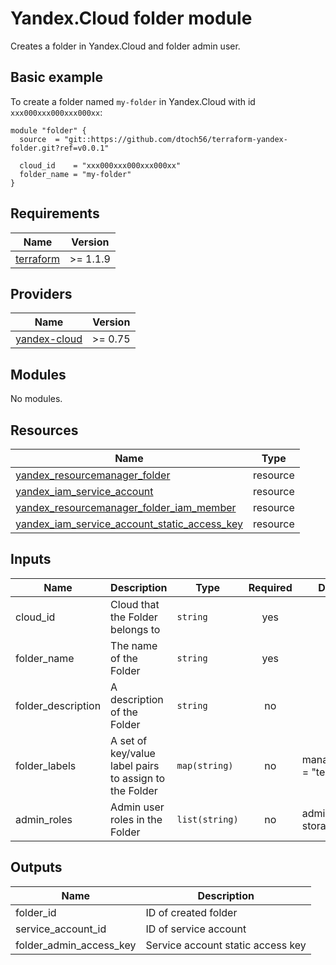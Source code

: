 # Yandex.Cloud folder module

Creates a folder in Yandex.Cloud and folder admin user.

## Basic example

To create a folder named `my-folder` in Yandex.Cloud with id `xxx000xxx000xxx000xx`:

```hcl
module "folder" {
  source  = "git::https://github.com/dtoch56/terraform-yandex-folder.git?ref=v0.0.1"

  cloud_id    = "xxx000xxx000xxx000xx"
  folder_name = "my-folder"
}
```

## Requirements

| Name                                            | Version  |
|-------------------------------------------------|----------|
| [terraform](https://www.terraform.io/downloads) | >= 1.1.9 |

## Providers

| Name                                                                                    | Version |
|-----------------------------------------------------------------------------------------|---------|
| [yandex-cloud](https://registry.terraform.io/providers/yandex-cloud/yandex/latest/docs) | >= 0.75 |

## Modules

No modules.

## Resources

| Name                                                                                                                                                                    | Type     |
|-------------------------------------------------------------------------------------------------------------------------------------------------------------------------|----------|
| [yandex_resourcemanager_folder](https://registry.terraform.io/providers/yandex-cloud/yandex/latest/docs/resources/resourcemanager_folder)                               | resource |
| [yandex_iam_service_account](https://registry.terraform.io/providers/yandex-cloud/yandex/latest/docs/resources/iam_service_account)                                     | resource |
| [yandex_resourcemanager_folder_iam_member](https://registry.terraform.io/providers/yandex-cloud/yandex/latest/docs/resources/resourcemanager_folder_iam_member)         | resource |
| [yandex_iam_service_account_static_access_key](https://registry.terraform.io/providers/yandex-cloud/yandex/latest/docs/resources/iam_service_account_static_access_key) | resource |

## Inputs

| Name               | Description                                            | Type           | Required | Default                  |
|--------------------|--------------------------------------------------------|----------------|:--------:|--------------------------|
| cloud_id           | Cloud that the Folder belongs to                       | `string`       |   yes    |                          |
| folder_name        | The name of the Folder                                 | `string`       |   yes    |                          |
| folder_description | A description of the Folder                            | `string`       |    no    |                          |
| folder_labels      | A set of key/value label pairs to assign to the Folder | `map(string)`  |    no    | managed-by = "terraform" |
| admin_roles        | Admin user roles in the Folder                         | `list(string)` |    no    | admin, storage.admin     |

## Outputs

| Name                    | Description                       |
|-------------------------|-----------------------------------|
| folder_id               | ID of created folder              |
| service_account_id      | ID of service account             |
| folder_admin_access_key | Service account static access key |
